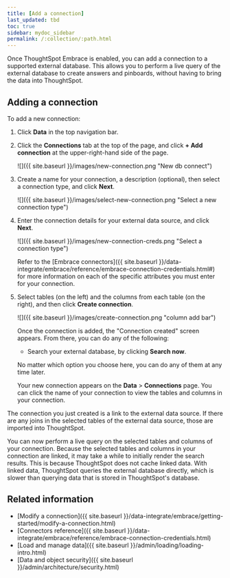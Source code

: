 ```yaml
---
title: [Add a connection]
last_updated: tbd
toc: true
sidebar: mydoc_sidebar
permalink: /:collection/:path.html
---
```

Once ThoughtSpot Embrace is enabled, you can add a connection to a supported external database. This allows you to perform a live query of the external database to create answers and pinboards, without having to bring the data into ThoughtSpot.

## Adding a connection

To add a new connection:

1. Click **Data** in the top navigation bar.

2. Click the **Connections** tab at the top of the page, and click **+ Add connection** at the upper-right-hand side of the page.

     ![]({{ site.baseurl }}/images/new-connection.png "New db connect")

3. Create a name for your connection, a description (optional), then select a connection type, and click **Next**.

     ![]({{ site.baseurl }}/images/select-new-connection.png "Select a new connection type")

4. Enter the connection details for your external data source, and click **Next**.

    ![]({{ site.baseurl }}/images/new-connection-creds.png "Select a connection type")

    Refer to the [Embrace connectors]({{ site.baseurl }}/data-integrate/embrace/reference/embrace-connection-credentials.html#) for more information on each of the specific attributes you must enter for your connection.

5. Select tables (on the left) and the columns from each table (on the right), and then click **Create connection**.

    ![]({{ site.baseurl }}/images/create-connection.png "column add bar")

   Once the connection is added, the "Connection created" screen appears. From there, you can do any of the following:
   - Search your external database, by clicking **Search now**.

   No matter which option you choose here, you can do any of them at any time later.

   Your new connection appears on the **Data** > **Connections** page. You can click the name of your connection to view the tables and columns in your connection.   

The connection you just created is a link to the external data source. If there are any joins in the selected tables of the external data source, those are imported into ThoughtSpot.

You can now perform a live query on the selected tables and columns of your connection. Because the selected tables and columns in your connection are linked, it may take a while to initially render the search results. This is because ThoughtSpot does not cache linked data. With linked data, ThoughtSpot queries the external database directly, which is slower than querying data that is stored in ThoughtSpot's database. 

## Related information
- [Modify a connection]({{ site.baseurl }}/data-integrate/embrace/getting-started/modify-a-connection.html)
- [Connectors reference]({{ site.baseurl }}/data-integrate/embrace/reference/embrace-connection-credentials.html)
- [Load and manage data]({{ site.baseurl }}/admin/loading/loading-intro.html)
- [Data and object security]({{ site.baseurl }}/admin/architecture/security.html)
